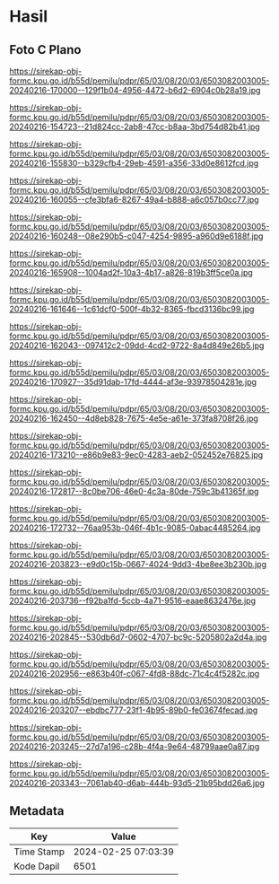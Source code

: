 # Hasil

## Foto C Plano

https://sirekap-obj-formc.kpu.go.id/b55d/pemilu/pdpr/65/03/08/20/03/6503082003005-20240216-170000--129f1b04-4956-4472-b6d2-6904c0b28a19.jpg

https://sirekap-obj-formc.kpu.go.id/b55d/pemilu/pdpr/65/03/08/20/03/6503082003005-20240216-154723--21d824cc-2ab8-47cc-b8aa-3bd754d82b41.jpg

https://sirekap-obj-formc.kpu.go.id/b55d/pemilu/pdpr/65/03/08/20/03/6503082003005-20240216-155830--b329cfb4-29eb-4591-a356-33d0e8612fcd.jpg

https://sirekap-obj-formc.kpu.go.id/b55d/pemilu/pdpr/65/03/08/20/03/6503082003005-20240216-160055--cfe3bfa6-8267-49a4-b888-a6c057b0cc77.jpg

https://sirekap-obj-formc.kpu.go.id/b55d/pemilu/pdpr/65/03/08/20/03/6503082003005-20240216-160248--08e290b5-c047-4254-9895-a960d9e6188f.jpg

https://sirekap-obj-formc.kpu.go.id/b55d/pemilu/pdpr/65/03/08/20/03/6503082003005-20240216-165908--1004ad2f-10a3-4b17-a826-819b3ff5ce0a.jpg

https://sirekap-obj-formc.kpu.go.id/b55d/pemilu/pdpr/65/03/08/20/03/6503082003005-20240216-161646--1c61dcf0-500f-4b32-8365-fbcd3136bc99.jpg

https://sirekap-obj-formc.kpu.go.id/b55d/pemilu/pdpr/65/03/08/20/03/6503082003005-20240216-162043--097412c2-09dd-4cd2-9722-8a4d849e26b5.jpg

https://sirekap-obj-formc.kpu.go.id/b55d/pemilu/pdpr/65/03/08/20/03/6503082003005-20240216-170927--35d91dab-17fd-4444-af3e-93978504281e.jpg

https://sirekap-obj-formc.kpu.go.id/b55d/pemilu/pdpr/65/03/08/20/03/6503082003005-20240216-162450--4d8eb828-7675-4e5e-a61e-373fa8708f26.jpg

https://sirekap-obj-formc.kpu.go.id/b55d/pemilu/pdpr/65/03/08/20/03/6503082003005-20240216-173210--e86b9e83-9ec0-4283-aeb2-052452e76825.jpg

https://sirekap-obj-formc.kpu.go.id/b55d/pemilu/pdpr/65/03/08/20/03/6503082003005-20240216-172817--8c0be706-46e0-4c3a-80de-759c3b41365f.jpg

https://sirekap-obj-formc.kpu.go.id/b55d/pemilu/pdpr/65/03/08/20/03/6503082003005-20240216-172732--76aa953b-046f-4b1c-9085-0abac4485264.jpg

https://sirekap-obj-formc.kpu.go.id/b55d/pemilu/pdpr/65/03/08/20/03/6503082003005-20240216-203823--e9d0c15b-0667-4024-9dd3-4be8ee3b230b.jpg

https://sirekap-obj-formc.kpu.go.id/b55d/pemilu/pdpr/65/03/08/20/03/6503082003005-20240216-203736--f92ba1fd-5ccb-4a71-9516-eaae8632476e.jpg

https://sirekap-obj-formc.kpu.go.id/b55d/pemilu/pdpr/65/03/08/20/03/6503082003005-20240216-202845--530db6d7-0602-4707-bc9c-5205802a2d4a.jpg

https://sirekap-obj-formc.kpu.go.id/b55d/pemilu/pdpr/65/03/08/20/03/6503082003005-20240216-202956--e863b40f-c067-4fd8-88dc-71c4c4f5282c.jpg

https://sirekap-obj-formc.kpu.go.id/b55d/pemilu/pdpr/65/03/08/20/03/6503082003005-20240216-203207--ebdbc777-23f1-4b95-89b0-fe03674fecad.jpg

https://sirekap-obj-formc.kpu.go.id/b55d/pemilu/pdpr/65/03/08/20/03/6503082003005-20240216-203245--27d7a196-c28b-4f4a-9e64-48799aae0a87.jpg

https://sirekap-obj-formc.kpu.go.id/b55d/pemilu/pdpr/65/03/08/20/03/6503082003005-20240216-203343--7061ab40-d6ab-444b-93d5-21b95bdd26a6.jpg


## Metadata

| Key        | Value               |
| ---------- | ------------------- |
| Time Stamp | 2024-02-25 07:03:39 |
| Kode Dapil | 6501                |



